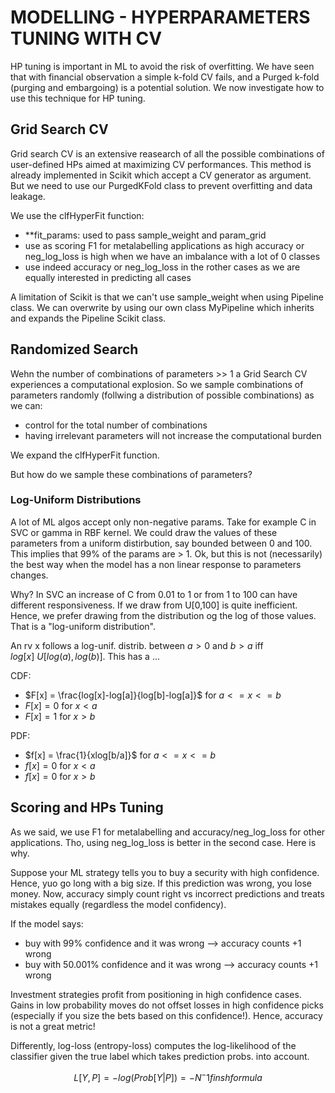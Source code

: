 # MODELLING - HYPERPARAMETERS TUNING WITH CV

HP tuning is important in ML to avoid the risk of overfitting. We have seen that with financial observation a simple k-fold CV fails, and a Purged k-fold (purging and embargoing) is a potential solution. We now investigate how to use this technique for HP tuning.

## Grid Search CV

Grid search CV is an extensive reasearch of all the possible combinations of user-defined HPs aimed at maximizing CV performances. This method is already implemented in Scikit which accept a CV generator as argument. But we need to use our PurgedKFold class to prevent overfitting and data leakage.

We use the clfHyperFit function:
- **fit_params: used to pass sample_weight and param_grid
- use as scoring F1 for metalabelling applications as high accuracy or neg_log_loss is high when we have an imbalance with a lot of 0 classes
- use indeed accuracy or neg_log_loss in the rother cases as we are equally interested in predicting all cases

A limitation of Scikit is that we can't use sample_weight when using Pipeline class. We can overwrite by using our own class MyPipeline which inherits and expands the Pipeline Scikit class. 

## Randomized Search

Wehn the number of combinations of parameters >> 1 a Grid Search CV experiences a computational explosion. So we sample combinations of parameters randomly (follwing a distribution of possible combinations) as we can:
- control for the total number of combinations
- having irrelevant parameters will not increase the computational burden 

We expand the clfHyperFit function.

But how do we sample these combinations of parameters?

### Log-Uniform Distributions

A lot of ML algos accept only non-negative params. Take for example C in SVC or gamma in RBF kernel. We could draw the values of these parameters from a uniform distirbution, say bounded between 0 and 100. This implies that 99% of the params are > 1. Ok, but this is not (necessarily) the best way when the model has a non linear response to parameters changes.

Why? In SVC an increase of C from 0.01 to 1 or from 1 to 100 can have different responsiveness. If we draw from U[0,100] is quite inefficient. Hence, we prefer drawing from the distribution og the log of those values. That is a "log-uniform distribution".

An rv x follows a log-unif. distrib. between $a>0$ and $b>a$ iff $log[x] ~ U[log(a),log(b)]$. This has a ...

CDF:
- $F[x] = \frac{log[x]-log[a]}{log[b]-log[a]}$ for $a <= x <= b$
- $F[x] = 0$ for $x < a$
- $F[x] = 1$ for $x > b$

PDF: 
- $f[x] = \frac{1}{xlog[b/a]}$ for $a <= x <= b$
- $f[x] = 0$ for $x < a$
- $f[x] = 0$ for $x > b$

## Scoring and HPs Tuning

As we said, we use F1 for metalabelling and accuracy/neg_log_loss for other applications. Tho, using neg_log_loss is better in the second case. Here is why.

Suppose your ML strategy tells you to buy a security with high confidence. Hence, yuo go long with a big size. If this prediction was wrong, you lose money. Now, accuracy simply count right vs incorrect predictions and treats mistakes equally (regardless the model confidency).

If the model says:
- buy with 99% confidence and it was wrong --> accuracy counts +1 wrong
- buy with 50.001% confidence and it was wrong --> accuracy counts +1 wrong

Investment strategies profit from positioning in high confidence cases. Gains in low probability moves do not offset losses in high confidence picks (especially if you size the bets based on this confidence!). Hence, accuracy is not a great metric!

Differently, log-loss (entropy-loss) computes the log-likelihood of the classifier given the true label which takes prediction probs. into account.

$$ L[Y,P] = - log(Prob[Y|P]) = -N^-1  finsh formula $$
